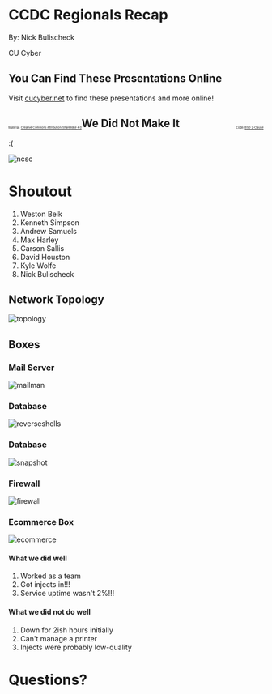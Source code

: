 # CCDC Regionals Recap

By: Nick Bulischeck

CU Cyber


## You Can Find These Presentations Online

Visit [cucyber.net](https://cucyber.net/) to find these presentations and more online!

<span style="padding-top: 6em; font-size: 0.4em; float: left;">Material: <a href="https://tldrlegal.com/license/creative-commons-attribution-sharealike-4.0-international-(cc-by-sa-4.0)">Creative Commons Attribution-ShareAlike 4.0</a></span><span style="padding-top: 6em; font-size: 0.4em; float: right;">Code: <a href="https://tldrlegal.com/license/bsd-2-clause-license-(freebsd)">BSD 2-Clause</a></span>



## We Did Not Make It

:(



![ncsc](sales-competition.jpg)




# Shoutout

1. Weston Belk
2. Kenneth Simpson
3. Andrew Samuels
4. Max Harley
5. Carson Sallis
6. David Houston
7. Kyle Wolfe
8. Nick Bulischeck



## Network Topology


![topology](topology.png)



## Boxes


### Mail Server

![mailman](mailman-small.png)


### Database

![reverseshells](branchdb.png)


### Database

![snapshot](restore-snapshot.jpg)


### Firewall

![firewall](firewall.png)


### Ecommerce Box

![ecommerce](ecommerce.png)




#### What we did well

1. Worked as a team
2. Got injects in!!!
3. Service uptime wasn't 2%!!!


#### What we did not do well

1. Down for 2ish hours initially
2. Can't manage a printer
3. Injects were probably low-quality



# Questions?
